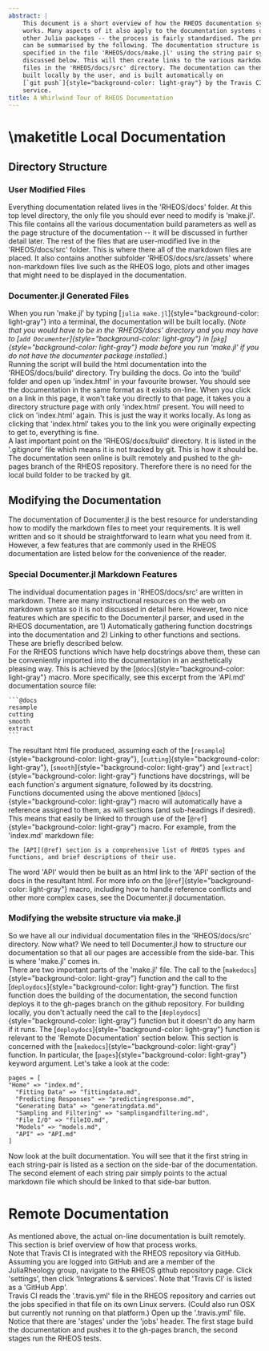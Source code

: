 ```yaml
---
abstract: |
    This document is a short overview of how the RHEOS documentation system
    works. Many aspects of it also apply to the documentation systems of
    other Julia packages -- the process is fairly standardised. The process
    can be summarised by the following. The documentation structure is
    specified in the file 'RHEOS/docs/make.jl' using the string pair syntax
    discussed below. This will then create links to the various markdown
    files in the 'RHEOS/docs/src' directory. The documentation can then be
    built locally by the user, and is built automatically on
    [`git push`]{style="background-color: light-gray"} by the Travis CI
    service.
title: A Whirlwind Tour of RHEOS Documentation
---
```


\maketitle
Local Documentation
===================

Directory Structure
-------------------

### User Modified Files

Everything documentation related lives in the 'RHEOS/docs' folder. At
this top level directory, the only file you should ever need to modify
is 'make.jl'. This file contains all the various documentation build
parameters as well as the page structure of the documentation -- it will
be discussed in further detail later. The rest of the files that are
user-modified live in the 'RHEOS/docs/src' folder. This is where there
all of the markdown files are placed. It also contains another subfolder
'RHEOS/docs/src/assets' where non-markdown files live such as the RHEOS
logo, plots and other images that might need to be displayed in the
documentation.

### Documenter.jl Generated Files

When you run 'make.jl' by typing
[`julia make.jl`]{style="background-color: light-gray"} into a terminal,
the documentation will be built locally. (*Note that you would have to
be in the 'RHEOS/docs' directory and you may have to
[`add Documenter`]{style="background-color: light-gray"} in
[`pkg`]{style="background-color: light-gray"} mode before you run
'make.jl' if you do not have the documenter package installed*.)\
Running the script will build the html documentation into the
'RHEOS/docs/build' directory. Try building the docs. Go into the 'build'
folder and open up 'index.html' in your favourite browser. You should
see the documentation in the same format as it exists on-line. When you
click on a link in this page, it won't take you directly to that page,
it takes you a directory structure page with only 'index.html' present.
You will need to click on 'index.html' again. This is just the way it
works locally. As long as clicking that 'index.html' takes you to the
link you were originally expecting to get to, everything is fine.\
A last important point on the 'RHEOS/docs/build' directory. It is listed
in the '.gitignore' file which means it is not tracked by git. This is
how it should be. The documentation seen online is built remotely and
pushed to the gh-pages branch of the RHEOS repository. Therefore there
is no need for the local build folder to be tracked by git.

Modifying the Documentation
---------------------------

The documentation of Documenter.jl is the best resource for
understanding how to modify the markdown files to meet your
requirements. It is well written and so it should be straightforward to
learn what you need from it. However, a few features that are commonly
used in the RHEOS documentation are listed below for the convenience of
the reader.

### Special Documenter.jl Markdown Features

The individual documentation pages in 'RHEOS/docs/src' are written in
markdown. There are many instructional resources on the web on markdown
syntax so it is not discussed in detail here. However, two nice features
which are specific to the Documenter.jl parser, and used in the RHEOS
documentation, are 1) Automatically gathering function docstrings into
the documentation and 2) Linking to other functions and sections. These
are briefly described below.\
For the RHEOS functions which have help docstrings above them, these can
be conveniently imported into the documentation in an aesthetically
pleasing way. This is achieved by the
[`@docs`]{style="background-color: light-gray"} macro. More
specifically, see this excerpt from the 'API.md' documentation source
file:

    ```@docs
    resample
    cutting
    smooth
    extract
    ```

The resultant html file produced, assuming each of the
[`resample`]{style="background-color: light-gray"},
[`cutting`]{style="background-color: light-gray"},
[`smooth`]{style="background-color: light-gray"} and
[`extract`]{style="background-color: light-gray"} functions have
docstrings, will be each function's argument signature, followed by its
docstring.\
Functions documented using the above mentioned
[`@docs`]{style="background-color: light-gray"} macro will automatically
have a reference assigned to them, as will sections (and sub-headings if
desired). This means that easily be linked to through use of the
[`@ref`]{style="background-color: light-gray"} macro. For example, from
the 'index.md' markdown file:

    The [API](@ref) section is a comprehensive list of RHEOS types and 
    functions, and brief descriptions of their use.

The word 'API' would then be built as an html link to the 'API' section
of the docs in the resultant html. For more info on the
[`@ref`]{style="background-color: light-gray"} macro, including how to
handle reference conflicts and other more complex cases, see the
Documenter.jl documentation.

### Modifying the website structure via make.jl

So we have all our individual documentation files in the
'RHEOS/docs/src' directory. Now what? We need to tell Documenter.jl how
to structure our documentation so that all our pages are accessible from
the side-bar. This is where 'make.jl' comes in.\
There are two important parts of the 'make.jl' file. The call to the
[`makedocs`]{style="background-color: light-gray"} function and the call
to the [`deploydocs`]{style="background-color: light-gray"} function.
The first function does the building of the documentation, the second
function deploys it to the gh-pages branch on the github repository. For
building locally, you don't actually need the call to the
[`deploydocs`]{style="background-color: light-gray"} function but it
doesn't do any harm if it runs. The
[`deploydocs`]{style="background-color: light-gray"} function is
relevant to the 'Remote Documentation' section below. This section is
concerned with the [`makedocs`]{style="background-color: light-gray"}
function. In particular, the
[`pages`]{style="background-color: light-gray"} keyword argument. Let's
take a look at the code:

    pages = [
    "Home" => "index.md",
      "Fitting Data" => "fittingdata.md",
      "Predicting Responses" => "predictingresponse.md",
      "Generating Data" => "generatingdata.md",
      "Sampling and Filtering" => "samplingandfiltering.md",
      "File I/O" => "fileIO.md",
      "Models" => "models.md",
      "API" => "API.md"
    ]

Now look at the built documentation. You will see that it the first
string in each string-pair is listed as a section on the side-bar of the
documentation. The second element of each string pair simply points to
the actual markdown file which should be linked to that side-bar button.

Remote Documentation
====================

As mentioned above, the actual on-line documentation is built remotely.
This section is brief overview of how that process works.\
Note that Travis CI is integrated with the RHEOS repository via GitHub.
Assuming you are logged into GitHub and are a member of the
JuliaRheology group, navigate to the RHEOS github repository page. Click
'settings', then click 'Integrations & services'. Note that 'Travis CI'
is listed as a 'GitHub App'.\
Travis CI reads the '.travis.yml' file in the RHEOS repository and
carries out the jobs specified in that file on its own Linux servers.
(Could also run OSX but currently not running on that platform.) Open up
the '.travis.yml' file. Notice that there are 'stages' under the 'jobs'
header. The first stage build the documentation and pushes it to the
gh-pages branch, the second stages run the RHEOS tests.

